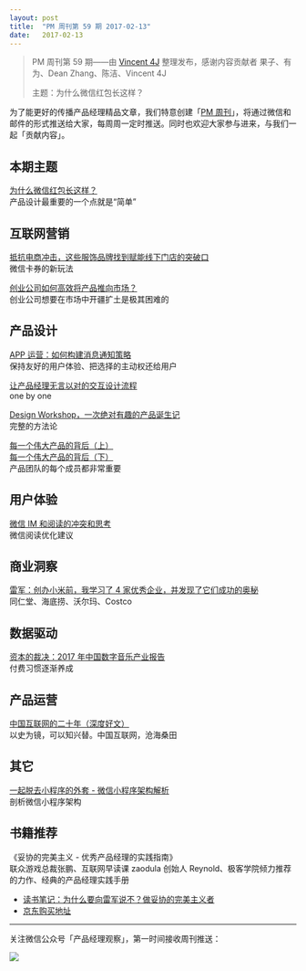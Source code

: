 ```yaml
---
layout: post
title:  "PM 周刊第 59 期 2017-02-13"
date:   2017-02-13
---
```


> PM 周刊第 59 期——由 [Vincent 4J](http://pmweekly.com/contributors#vincent4j) 整理发布，感谢内容贡献者 果子、有为、Dean Zhang、陈洁、Vincent 4J
> 
> 主题：为什么微信红包长这样？

为了能更好的传播产品经理精品文章，我们特意创建「[PM 周刊](http://pmweekly.com/)」，将通过微信和邮件的形式推送给大家，每周周一定时推送。同时也欢迎大家参与进来，与我们一起「贡献内容」。    

## 本期主题  

[为什么微信红包长这样？](https://mp.weixin.qq.com/s?__biz=MTEwNTM0ODI0MQ==&mid=2653433876&idx=1&sn=ee6b5f662cbf104b5f1d54355979ccc6&chksm=720121ea4576a8fcf0ca9e3e8d03a30707010a1df5fafcb25154c92c73170304fa9271764ac1&mpshare=1&scene=1&srcid=0206YpOg1OR8OkYSMPbjazta&key=b721df98f799e325e55ac4ec3db1586cf7a1d2f44ba48470e29e4f130d06d8c2aa068a2816181466bade49d888ab408392cba4cbbb29a6df65110eed466bc7a65070c5818e0bdf5ec172d4567ff94f28&ascene=0&uin=NDgwNzA1&devicetype=iMac+MacBookPro11%2C1+OSX+OSX+10.12.3+build(16D32)&version=12020001&nettype=WIFI&fontScale=100&pass_ticket=WK3xWNMntq4xzwpOxnDU0FVs0IW%2Bp0Z%2Bf%2FzSKe444qw%3D)    
产品设计最重要的一个点就是“简单”   

## 互联网营销 

[抵抗电商冲击，这些服饰品牌找到赋能线下门店的突破口](https://mp.weixin.qq.com/s?__biz=MjM5NDQ5Njk3OA==&mid=2661856594&idx=1&sn=f67c70ebe94a11eb394cafd5a261e7b4&chksm=bddafdef8aad74f9050a0a9439003711dab85392113efa3bae7caa6d44540fea54d09381ce88&mpshare=1&scene=1&srcid=0209tFoCCvVrYXwO71eT33mv&key=1cbbc0790a19ad4aa7bb75310e32a7c287e9de8d18d79c41ffb1a8d7f22ac9e77b31998f7979628a8d7ede08c8d4ebe35c97be91e0122b233808ae846fcbab3582ae703e839c1dff02cbe4cee0e41085&ascene=0&uin=NDgwNzA1&devicetype=iMac+MacBookPro11%2C1+OSX+OSX+10.12.3+build(16D32)&version=12020001&nettype=WIFI&fontScale=100&pass_ticket=WK3xWNMntq4xzwpOxnDU0FVs0IW%2Bp0Z%2Bf%2FzSKe444qw%3D)    
微信卡券的新玩法   

[创业公司如何高效将产品推向市场？](https://mp.weixin.qq.com/s?__biz=MzI5NDExMjg0OA==&mid=2651316920&idx=1&sn=b0d3c18432720a77b583a7751cb3b464&chksm=f7949987c0e310915c85f2d867cccfbcb044d03dc62fb82eac8df80402c90ca59a1645dd04f0&mpshare=1&scene=1&srcid=020652LLYggJzvQZQyDLKIjR&key=a65f39904a3cf5ebff35d7c7c07402aa00aad534483b0c95bc49ae5fec7819a21f36f46ae1d77ae29b3293b065fc26ad3498a9200a1cbdc55e5abd31e2d808887d9c9eeb43fac0c5f6252eb01e36d92c&ascene=0&uin=NDgwNzA1&devicetype=iMac+MacBookPro11%2C1+OSX+OSX+10.12.3+build(16D32)&version=12020001&nettype=WIFI&fontScale=100&pass_ticket=WK3xWNMntq4xzwpOxnDU0FVs0IW%2Bp0Z%2Bf%2FzSKe444qw%3D)    
创业公司想要在市场中开疆扩土是极其困难的      

## 产品设计   

[APP 运营：如何构建消息通知策略](https://mp.weixin.qq.com/s?__biz=MzI4NzAwNzY4NQ==&mid=2651155767&idx=1&sn=f5c201500fb808463b7281fe244eca9d&chksm=f025fb9dc752728b6dd5d1b7882b0f7d8b2cc7608fd9fc4a2ad3afdc81872b5289ed4d874063&mpshare=1&scene=1&srcid=0201uTj3lPb1hrtVotrvWe3L&key=dde62796d24517c86cb6eb82375705a800e4ddacfaf6309b4121fc398c2894dcb8a0325d929aadc485e46be605fe60c10899c5a2c935a0e5c2cbcfe88f8629dab7b41b157ecf64eb03ffe614a7ed0eb6&ascene=0&uin=NDgwNzA1&devicetype=iMac+MacBookPro11%2C1+OSX+OSX+10.12.3+build(16D32)&version=12020001&nettype=WIFI&fontScale=100&pass_ticket=WK3xWNMntq4xzwpOxnDU0FVs0IW%2Bp0Z%2Bf%2FzSKe444qw%3D)   
保持友好的用户体验、把选择的主动权还给用户       

[让产品经理无言以对的交互设计流程](https://zhuanlan.zhihu.com/p/25098261)   
one by one   

[Design Workshop，一次绝对有趣的产品诞生记](https://mp.weixin.qq.com/s?__biz=MzIxMDYxOTIzMQ==&mid=2247483694&idx=1&sn=9ce30cfc2f086e77468ecd65f6ec9251&chksm=97609f1ea0171608fbe4fa8a0819a5cf727d03a3423da14c7e8d43f7d85af4b0f1646ca87b41&mpshare=1&scene=1&srcid=0124ILWAGnCYfl86jGjJiEsU&key=1cbbc0790a19ad4aec7fe807f2d20ba23bdb79d6a87a8260d92b19537fc7f4ec1f79e03f41fbc1da34a013604ee4ee026d47a64ff89ad6c83d7e9e43d6a840d7c56316a8edb74d56704df7cb1a7f55ba&ascene=0&uin=NDgwNzA1&devicetype=iMac+MacBookPro11%2C1+OSX+OSX+10.12.3+build(16D32)&version=12020001&nettype=WIFI&fontScale=100&pass_ticket=WK3xWNMntq4xzwpOxnDU0FVs0IW%2Bp0Z%2Bf%2FzSKe444qw%3D)     
完整的方法论     

[每一个伟大产品的背后（上）](http://www.woshipm.com/pmd/447782.html)    
[每一个伟大产品的背后（下）](http://www.woshipm.com/pmd/447816.html)    
产品团队的每个成员都非常重要        

## 用户体验

[微信 IM 和阅读的冲突和思考](https://mp.weixin.qq.com/s?__biz=MzIzOTA3MjQ5MA==&mid=2650352472&idx=1&sn=1ca8e3c3a06d00e6b7a9671e286914e3&chksm=f1222eddc655a7cbdfb2d6508dda631c86f508b4cbdc4d75d948b1e44472d05d04b82e5b98d4&mpshare=1&scene=1&srcid=0201mJAi05j6ao8decf5ZEE0&key=99c5ca71840a8e9c60482b92e6768276fa84717d2776fb05053b05b37995908b13c714e029b573bf9d7f8ea5751cd344e4644bde54c5bcd687854fa609a46e028f62a19ef89eb26f539fe1f3a72e2faa&ascene=0&uin=NDgwNzA1&devicetype=iMac+MacBookPro11%2C1+OSX+OSX+10.12.3+build(16D32)&version=12020001&nettype=WIFI&fontScale=100&pass_ticket=WK3xWNMntq4xzwpOxnDU0FVs0IW%2Bp0Z%2Bf%2FzSKe444qw%3D)    
微信阅读优化建议     

## 商业洞察   

[雷军：创办小米前，我学习了 4 家优秀企业，并发现了它们成功的奥秘](https://mp.weixin.qq.com/s?__biz=MzI5MzExNDgxMw==&mid=2650615790&idx=1&sn=1e6431e8032bf03fb72f831e696dac33&chksm=f47e893cc309002a86c100f9ab0ec0077e4353b7caa2ccd7651ba82e9c9b6ec27fc0ae3b9ed1&mpshare=1&scene=1&srcid=0205dkVDr2QltDr2rToyTXiY&key=99c5ca71840a8e9c50315930309297566dcd2bb676db6ebf1f269c7a8bec838eb9e43025a478dbbdd8a7ac3b11b9372dd8bd3c082b775e5c743d1ccc4223111dc5062249a74cd5543fd00073738f87e3&ascene=0&uin=NDgwNzA1&devicetype=iMac+MacBookPro11%2C1+OSX+OSX+10.12.3+build(16D32)&version=12020001&nettype=WIFI&fontScale=100&pass_ticket=WK3xWNMntq4xzwpOxnDU0FVs0IW%2Bp0Z%2Bf%2FzSKe444qw%3D)     
同仁堂、海底捞、沃尔玛、Costco        

## 数据驱动

[资本的裁决：2017 年中国数字音乐产业报告](https://mp.weixin.qq.com/s?__biz=MjM5NDEwMjg2MA==&mid=2650905552&idx=1&sn=fda7b4543a9423ec8ea53a0b80f9ef58&chksm=bd79d0f38a0e59e5180948180e403b0a7104a67bb5e59ce4c890f0e644324a81c0dfab6e20cd&mpshare=1&scene=1&srcid=0213FVqGR0UV7eirSQjdbA3c&key=dde62796d24517c8e41168424435b7ee134b4c4cebd07eba30d7a8894ddf1a742838d3f93c3c494879156e7eba73d7c67b7b9b757d0cfeaae37c8f3151dd44c6645df6049ff081594faf0d9dee02913d&ascene=0&uin=NDgwNzA1&devicetype=iMac+MacBookPro11%2C1+OSX+OSX+10.12.3+build(16D32)&version=12020001&nettype=WIFI&fontScale=100&pass_ticket=WK3xWNMntq4xzwpOxnDU0FVs0IW%2Bp0Z%2Bf%2FzSKe444qw%3D)   
付费习惯逐渐养成    

## 产品运营

[中国互联网的二十年（深度好文）](https://mp.weixin.qq.com/s?__biz=MzA5MDE4NjIxNA==&mid=2651967882&idx=2&sn=6a387baf2f52102f54a539716bf31316&chksm=8beaf903bc9d7015270e3ff1aed8a9ed8f5c121e92081fa2a5cb591fa34bcd5b342d8827c514&mpshare=1&scene=1&srcid=0208GYReANO4yJDJq9bPgsGO&key=5eeedb81d6f45c0144c7c1b65bd2a5f7d49408a7e467f6e78e129173178d032589500d9bab6a176b45f4fd9ea99b925538820a7d5af7113b8033aab52d70640f01673cbab9ea33e56471f13984e98cc0&ascene=0&uin=NDgwNzA1&devicetype=iMac+MacBookPro11%2C1+OSX+OSX+10.12.3+build(16D32)&version=12020001&nettype=WIFI&fontScale=100&pass_ticket=WK3xWNMntq4xzwpOxnDU0FVs0IW%2Bp0Z%2Bf%2FzSKe444qw%3D)   
以史为镜，可以知兴替。中国互联网，沧海桑田   

## 其它

[一起脱去小程序的外套 - 微信小程序架构解析](https://zhuanlan.zhihu.com/p/25105936)   
剖析微信小程序架构   

## 书籍推荐

《妥协的完美主义 - 优秀产品经理的实践指南》          
联众游戏总裁张鹏、互联网早读课 zaodula 创始人 Reynold、极客学院倾力推荐的力作、经典的产品经理实践手册

- [读书笔记：为什么要向雷军说不？做妥协的完美主义者](https://mp.weixin.qq.com/s?__biz=MzIxNTAzNzU0Ng==&mid=2654581054&idx=2&sn=f9b3c55ba3cccf79c92ad941a6d13346&chksm=8c53723bbb24fb2dd6f0ffce307c369881dd43d53f6e745c3e2c00240b05adfe959e54a8a01b&mpshare=1&scene=1&srcid=0213bioxkDpwcB0rQjTNgB9X&key=5eeedb81d6f45c01b3247225df91f622c6107301f171c077519bb076e64e25f738e2f57d52b4f173ebb553c0ea4d429c62c3bbe10a3caccde39d9fe1fee35c6647fe408f7f46a73ba9ee59e42e460d9c&ascene=0&uin=NDgwNzA1&devicetype=iMac+MacBookPro11%2C1+OSX+OSX+10.12.3+build(16D32)&version=12020001&nettype=WIFI&fontScale=100&pass_ticket=WK3xWNMntq4xzwpOxnDU0FVs0IW%2Bp0Z%2Bf%2FzSKe444qw%3D)
- [京东购买地址](http://item.jd.com/12075698.html)    
  
---
关注微信公众号「产品经理观察」，第一时间接收周刊推送：          
  
![](http://com-4jplus-temp.qiniudn.com/pmweekly-weixin.jpg)   